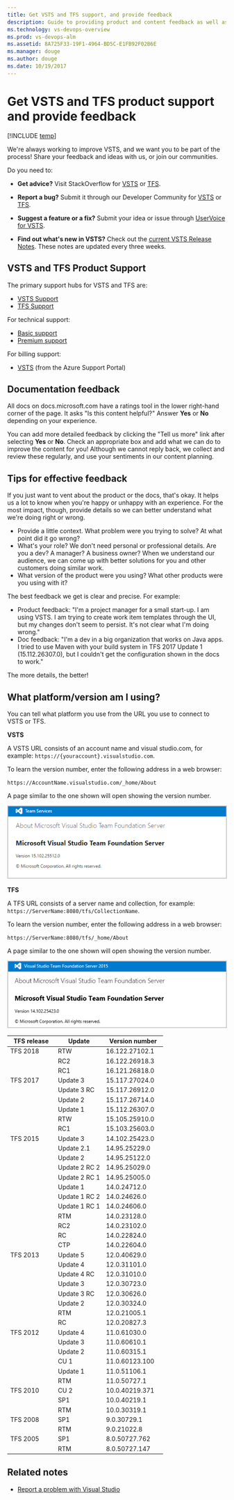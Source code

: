 ```yaml
---
title: Get VSTS and TFS support, and provide feedback
description: Guide to providing product and content feedback as well as accessing support resources when using Visual Studio Team Services (VSTS) and Team Foundation Server (TFS) 
ms.technology: vs-devops-overview
ms.prod: vs-devops-alm
ms.assetid: 8A725F33-19F1-4964-BD5C-E1FB92F02B6E  
ms.manager: douge
ms.author: douge
ms.date: 10/19/2017
---
```


[//]: # (monikerRange: '>= tfs-2013')

# Get VSTS and TFS product support and provide feedback

[!INCLUDE [temp](../work/_shared/dev15-version-header.md)] 

We're always working to improve VSTS, and we want you to be part of the process! Share your feedback and ideas with us, or join our communities.

Do you need to:

 * **Get advice?** Visit StackOverflow for [VSTS](http://stackoverflow.com/questions/tagged/vsts) or [TFS](http://stackoverflow.com/questions/tagged/tfs).

 * **Report a bug?** Submit it through our Developer Community for [VSTS](https://developercommunity.visualstudio.com/spaces/21/index.html) or [TFS](https://developercommunity.visualstudio.com/spaces/22/index.html).

 * **Suggest a feature or a fix?** Submit your idea or issue through [UserVoice for VSTS](https://visualstudio.uservoice.com/forums/330519-team-services).

 * **Find out what's new in VSTS?** Check out the [current VSTS Release Notes](https://www.visualstudio.com/team-services/release-notes/). These notes are updated every three weeks.

## VSTS and TFS Product Support

The primary support hubs for VSTS and TFS are:
 * [VSTS Support](https://www.visualstudio.com/team-services/support/)
 * [TFS Support](https://www.visualstudio.com/team-services/tfs-support/)

For technical support:
 * [Basic support](https://support.microsoft.com/oas/default.aspx?prid=15339)
 * [Premium support](https://support.microsoft.com/oas/default.aspx?prid=15367)

For billing support:
 * [VSTS](https://portal.azure.com/#blade/Microsoft_Azure_Support/HelpAndSupportBlade) (from the Azure Support Portal)

## Documentation feedback

All docs on docs.microsoft.com have a ratings tool in the lower right-hand corner of the page. It asks "Is this content helpful?" Answer **Yes** or **No** depending on your experience. 

You can add more detailed feedback by clicking the "Tell us more" link after selecting **Yes** or **No**. Check an appropriate box and add what we can do to improve the content for you! Although we cannot reply back, we collect and review these regularly, and use your sentiments in our content planning.

## Tips for effective feedback

If you just want to vent about the product or the docs, that's okay. It helps us a lot to know when you're happy or unhappy with an experience. For the most impact, though, provide details so we can better understand what we're doing right or wrong.

 * Provide a little context. What problem were you trying to solve? At what point did it go wrong?
 * What's your role? We don't need personal or professional details. Are you a dev? A manager? A business owner? When we understand our audience, we can come up with better solutions for you and other customers doing similar work.
 * What version of the product were you using? What other products were you using with it?

The best feedback we get is clear and precise. For example: 
 * Product feedback: "I'm a project manager for a small start-up. I am using VSTS. I am trying to create work item templates through the UI, but my changes don't seem to persist. It's not clear what I'm doing wrong."
 * Doc feedback: "I'm a dev in a big organization that works on Java apps. I tried to use Maven with your build system in TFS 2017 Update 1 (15.112.26307.0), but I couldn't get the configuration shown in the docs to work."

The more details, the better!

<a id="platform-version" />

## What platform/version am I using? 

You can tell what platform you use from the URL you use to connect to VSTS or TFS. 

**VSTS**

A VSTS URL consists of an account name and visual studio.com, for example: ```https://{youraccount}.visualstudio.com```.  

To learn the version number, enter the following address in a web browser:     
```
https://AccountName.visualstudio.com/_home/About
```  
A page similar to the one shown will open showing the version number.  

<img src="../_img/version-team-services.png" alt="VSTS About page, version number" style="border: 1px solid #CCCCCC;" />  


**TFS**  

A TFS URL consists of a server name and collection, for example: ```https://ServerName:8080/tfs/CollectionName```.  

To learn the version number, enter the following address in a web browser:
```
https://ServerName:8080/tfs/_home/About
```
A page similar to the one shown will open showing the version number.  

<img src="../_img/version-tfs.png" alt="TFS About page, version number" style="border: 1px solid #CCCCCC;" />  


|&#160;&#160;TFS release&#160;&#160;|&#160;&#160;Update&#160;&#160;|&#160;&#160;Version number&#160;&#160;| 
|-------------|--------|----------------| 
|TFS 2018  | RTW | 16.122.27102.1 |
|  | RC2 | 16.122.26918.3 |
|  | RC1 | 16.121.26818.0 |
|TFS 2017  | Update 3 | 15.117.27024.0 |
|  | Update 3 RC | 15.117.26912.0 |
|  | Update 2 | 15.117.26714.0 |
|  | Update 1 | 15.112.26307.0 |
|  | RTW | 15.105.25910.0 |
|  | RC1 | 15.103.25603.0 | 
|TFS 2015   | Update 3 | 14.102.25423.0 | 
|  | Update 2.1 | 14.95.25229.0  | 
|   | Update 2  | 14.95.25122.0  | 
|   | Update 2 RC 2  | 14.95.25029.0  | 
|   | Update 2 RC 1  | 14.95.25005.0  | 
|   | Update 1  | 14.0.24712.0  | 
|   | Update 1 RC 2  | 14.0.24626.0  | 
|   | Update 1 RC 1  | 14.0.24606.0  | 
|   | RTM  | 14.0.23128.0  | 
|   | RC2  | 14.0.23102.0  | 
|   | RC  | 14.0.22824.0  | 
|   | CTP  | 14.0.22604.0  | 
| TFS 2013  | Update 5  | 12.0.40629.0 | 
|   | Update 4  | 12.0.31101.0 | 	
|   | Update 4 RC  | 12.0.31010.0 | 	
|   | Update 3  | 12.0.30723.0 | 
|   | Update 3 RC | 12.0.30626.0 | 
|   | Update 2  | 12.0.30324.0 | 
|   | RTM  | 12.0.21005.1 | 
|   | RC  | 12.0.20827.3 | 
| TFS 2012  | Update 4  | 11.0.61030.0| 
|   | Update 3  | 11.0.60610.1 | 
|   | Update 2 | 11.0.60315.1 | 
|   | CU 1  | 11.0.60123.100 | 
|   | Update 1  | 11.0.51106.1| 
|   | RTM   | 11.0.50727.1 | 
| TFS 2010 |  CU 2  | 10.0.40219.371 | 
|   | SP1  | 10.0.40219.1| 
|   | RTM   | 10.0.30319.1| 
| TFS 2008|  SP1  | 9.0.30729.1 | 
|           | RTM   | 9.0.21022.8| 
| TFS 2005 | SP1    | 8.0.50727.762| 
|          |  RTM  | 8.0.50727.147| 

## Related notes

- [Report a problem with Visual Studio](https://docs.microsoft.com/visualstudio/ide/how-to-report-a-problem-with-visual-studio-2017)  
